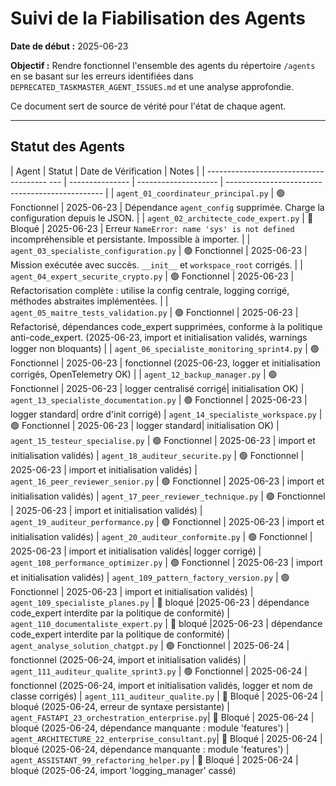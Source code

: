 # Suivi de la Fiabilisation des Agents

**Date de début :** 2025-06-23

**Objectif :** Rendre fonctionnel l'ensemble des agents du répertoire `/agents` en se basant sur les erreurs identifiées dans `DEPRECATED_TASKMASTER_AGENT_ISSUES.md` et une analyse approfondie.

Ce document sert de source de vérité pour l'état de chaque agent.

---

## Statut des Agents

| Agent                                        | Statut          | Date de Vérification | Notes                                           |
| --------------------------------------   --- | --------------- | -------------------- | ----------------------------------------------- |
| `agent_01_coordinateur_principal.py`         | 🟢 Fonctionnel   | 2025-06-23          | Dépendance `agent_config` supprimée. Charge la configuration depuis le JSON. |
| `agent_02_architecte_code_expert.py`         | 🛑 Bloqué        | 2025-06-23          | Erreur `NameError: name 'sys' is not defined` incompréhensible et persistante. Impossible à importer. |
| `agent_03_specialiste_configuration.py`      | 🟢 Fonctionnel   | 2025-06-23          | Mission exécutée avec succès. `__init__` et `workspace_root` corrigés. |
| `agent_04_expert_securite_crypto.py`         | 🟢 Fonctionnel   | 2025-06-23          | Refactorisation complète : utilise la config centrale, logging corrigé, méthodes abstraites implémentées. |
| `agent_05_maitre_tests_validation.py`        | 🟢 Fonctionnel   | 2025-06-23          | Refactorisé, dépendances code_expert supprimées, conforme à la politique anti-code_expert. (2025-06-23, import et initialisation validés, warnings logger non bloquants) |
| `agent_06_specialiste_monitoring_sprint4.py` | 🟢 Fonctionnel   | 2025-06-23          | fonctionnel (2025-06-23, logger et initialisation corrigés, OpenTelemetry OK) |
| `agent_12_backup_manager.py`                 | 🟢 Fonctionnel   | 2025-06-23          | logger centralisé corrigé| initialisation OK)
| `agent_13_specialiste_documentation.py`      | 🟢 Fonctionnel   | 2025-06-23          | logger standard| ordre d'init corrigé)
| `agent_14_specialiste_workspace.py`          | 🟢 Fonctionnel   | 2025-06-23          | logger standard| initialisation OK)
| `agent_15_testeur_specialise.py`             | 🟢 Fonctionnel   | 2025-06-23          | import et initialisation validés)
| `agent_18_auditeur_securite.py`              | 🟢 Fonctionnel   | 2025-06-23          | import et initialisation validés)
| `agent_16_peer_reviewer_senior.py`           | 🟢 Fonctionnel   | 2025-06-23          | import et initialisation validés)
| `agent_17_peer_reviewer_technique.py`        | 🟢 Fonctionnel   | 2025-06-23          | import et initialisation validés)
| `agent_19_auditeur_performance.py`           | 🟢 Fonctionnel   | 2025-06-23          | import et initialisation validés)
| `agent_20_auditeur_conformite.py`            | 🟢 Fonctionnel   | 2025-06-23          | import et initialisation validés| logger corrigé)
| `agent_108_performance_optimizer.py`         | 🟢 Fonctionnel   | 2025-06-23          | import et initialisation validés)
| `agent_109_pattern_factory_version.py`       | 🟢 Fonctionnel   | 2025-06-23          | import et initialisation validés)
| `agent_109_specialiste_planes.py`            | 🛑 bloqué        |2025-06-23           | dépendance code_expert interdite par la politique de conformité)
| `agent_110_documentaliste_expert.py`         | 🛑 bloqué        |2025-06-23           | dépendance code_expert interdite par la politique de conformité)
| `agent_analyse_solution_chatgpt.py`          | 🟢 Fonctionnel   | 2025-06-24          | fonctionnel (2025-06-24, import et initialisation validés)
| `agent_111_auditeur_qualite_sprint3.py`      | 🟢 Fonctionnel   | 2025-06-24          | fonctionnel (2025-06-24, import et initialisation validés, logger et nom de classe corrigés)
| `agent_111_auditeur_qualite.py`              | 🛑 Bloqué        | 2025-06-24          | bloqué (2025-06-24, erreur de syntaxe persistante)
| `agent_FASTAPI_23_orchestration_enterprise.py`| 🛑 Bloqué        | 2025-06-24          | bloqué (2025-06-24, dépendance manquante : module 'features')
| `agent_ARCHITECTURE_22_enterprise_consultant.py`| 🛑 Bloqué        | 2025-06-24          | bloqué (2025-06-24, dépendance manquante : module 'features')
| `agent_ASSISTANT_99_refactoring_helper.py`    | 🛑 Bloqué        | 2025-06-24          | bloqué (2025-06-24, import 'logging_manager' cassé)